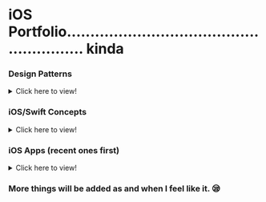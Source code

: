 # iOS Portfolio......................................................... kinda

<h3>
  Design Patterns
</h3>

<details>
  <summary>Click here to view!</summary>
  
#### [MVC](https://github.com/saini1998/MVC_DesignPattern)
#### [MVP](https://github.com/saini1998/MVP)
#### [Dependency Injection](https://github.com/saini1998/DependencyInjection)
#### [MVVM](https://github.com/saini1998/mvvmMusicSearchExample)
  
</details>

<h3>
  iOS/Swift Concepts
</h3>

<details>
  <summary>Click here to view!</summary>
  
#### [Async Await](https://github.com/saini1998/asyncawait)
#### Dispatch Queues:
1. [Swift Project](https://github.com/saini1998/dispatchQueues)
2. [Swift Playground](https://github.com/saini1998/SwiftConcepts/blob/main/DispatchQueue.playground/Contents.swift)
#### [Actors](https://github.com/saini1998/SwiftConcepts/tree/main/Actors.playground)
#### [Rethrows](https://github.com/saini1998/SwiftConcepts/tree/main/Rethrow.playground)
#### [Global Actors](https://github.com/saini1998/SwiftConcepts/tree/main/GlobalActors.playground)
#### [Hashable and Equatable](https://github.com/saini1998/hashableEquatable)
#### [Retain Cycles and Instrument Profiler](https://github.com/saini1998/RetainCycleInstrumentProfiler)
#### [Key Chain Implementation](https://github.com/saini1998/Keychain)
  
</details>

<h3>
  iOS Apps (recent ones first)
</h3>

<details>
  <summary>Click here to view!</summary>

#### [Wordle Clone](https://github.com/saini1998/WordleClone)
#### [Conscious Glasses](https://github.com/saini1998/ConsciousGlassesApp)
#### [Calnewlator](https://github.com/saini1998/Calnewlator)
#### [Pharmagy](https://github.com/saini1998/pharmagyApp)
#### [Calory Inatakes](https://github.com/saini1998/CaloryIntakeApp)
#### [Photos Picker](https://github.com/saini1998/PhotoPickerApp)
#### [Gradient Buttons](https://github.com/saini1998/GradientButtonsApp)
#### [Trivia AR](https://github.com/saini1998/TriviaAR)
#### [Dine AR](https://github.com/saini1998/DineAR)
#### [WorkIt](https://github.com/saini1998/WorkIt)
#### InspoQuotes
#### [ToDo List](https://github.com/saini1998/ToDo_List_App)
#### [Hacker News](https://github.com/saini1998/HackerNews-App)
#### Flashchat
#### [Clima](https://github.com/saini1998/HowsTheWeather-App)
#### [Tipsy](https://github.com/saini1998/Cal_Tip_App)
#### [BitCoin](https://github.com/saini1998/ByteCoin-App)
#### [MakeYourStory](https://github.com/saini1998/MakeYourStory)

</details>

<h3> 
  More things will be added as and when I feel like it. 😪
</h3>
  
